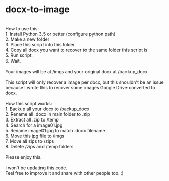 # docx-to-image<BR>
<BR>
How to use this:<BR>
1. Install Python 3.5 or better (configure python path)<BR>
2. Make a new folder<BR>
3. Place this script into this folder<BR>
4. Copy all docx you want to recover to the same folder this script is<BR>
5. Run script.<BR>
6. Wait.<BR>
<BR>
Your images will be at /imgs and your original docx at /backup_docx.<BR>
<BR>
This script will only recover a image per docx, but this shouldn't be an issue because I wrote this to recover some images Google Drive converted to docx.<BR>
<BR>
How this script works:<BR>
1. Backup all your docx to /backup_docx<BR>
2. Rename all .docx in main folder to .zip<BR>
3. Extract all .zip to /temp<BR>
4. Search for a image01.jpg<BR>
5. Rename image01.jpg to match .docx filename<BR>
6. Move this jpg file to /imgs<BR>
7. Move all zips to /zips<BR>
8. Delete /zips and /temp folders<BR>
<BR>
Please enjoy this.<BR>
<BR>
I won't be updating this code.<BR>
Feel free to improve it and share with other people too. :)<BR>
